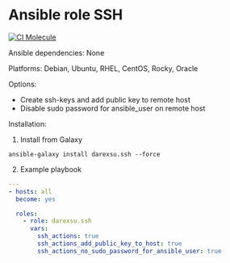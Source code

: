 # Ansible role SSH
[![CI Molecule](https://github.com/darexsu/ansible-role-ssh/actions/workflows/ci.yml/badge.svg)](https://github.com/darexsu/ansible-role-ssh/actions/workflows/ci.yml)

Ansible dependencies: None

Platforms: Debian, Ubuntu, RHEL, CentOS, Rocky, Oracle

Options:  
  - Create ssh-keys and add public key to remote host
  - Disable sudo password for ansible_user on remote host

Installation:
1) Install from Galaxy
```
ansible-galaxy install darexsu.ssh --force
```
2) Example playbook
```yaml
---
- hosts: all
  become: yes

  roles:
    - role: darexsu.ssh
      vars:        
        ssh_actions: true
        ssh_actions_add_public_key_to_host: true
        ssh_actions_no_sudo_password_for_ansible_user: true
```
